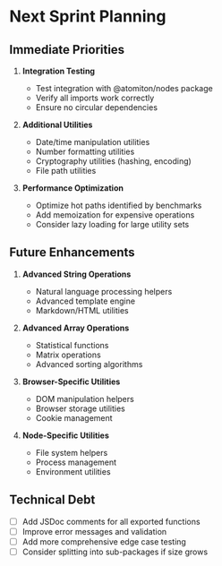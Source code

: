 # Next Sprint Planning

## Immediate Priorities

1. **Integration Testing**
   - Test integration with @atomiton/nodes package
   - Verify all imports work correctly
   - Ensure no circular dependencies

2. **Additional Utilities**
   - Date/time manipulation utilities
   - Number formatting utilities
   - Cryptography utilities (hashing, encoding)
   - File path utilities

3. **Performance Optimization**
   - Optimize hot paths identified by benchmarks
   - Add memoization for expensive operations
   - Consider lazy loading for large utility sets

## Future Enhancements

1. **Advanced String Operations**
   - Natural language processing helpers
   - Advanced template engine
   - Markdown/HTML utilities

2. **Advanced Array Operations**
   - Statistical functions
   - Matrix operations
   - Advanced sorting algorithms

3. **Browser-Specific Utilities**
   - DOM manipulation helpers
   - Browser storage utilities
   - Cookie management

4. **Node-Specific Utilities**
   - File system helpers
   - Process management
   - Environment utilities

## Technical Debt

- [ ] Add JSDoc comments for all exported functions
- [ ] Improve error messages and validation
- [ ] Add more comprehensive edge case testing
- [ ] Consider splitting into sub-packages if size grows
